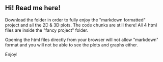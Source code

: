 ## Hi! Read me here!
Download the folder in order to fully enjoy the "markdown formatted" project and all the 2D & 3D plots. The code chunks are still there!
All 4 html files are inside the "fancy project" folder.

Opening the html files directly from your browser will not allow "markdown" format and you will not be able to see the plots and graphs either.

Enjoy!
